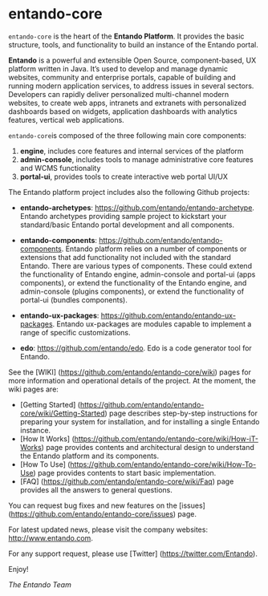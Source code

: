 entando-core
============

```entando-core``` is the heart of the **Entando Platform**. 
It provides the basic structure, tools, and functionality to build an instance of the Entando portal.

**Entando** is a powerful and extensible Open Source, component-based, UX platform written in Java. It’s used to develop and manage dynamic websites, community and enterprise portals, capable of building and running modern application services, to address issues in several sectors. Developers can rapidly deliver personalized multi-channel modern websites, to create web apps, intranets and extranets with personalized dashboards based on widgets, application dashboards with analytics features, vertical web applications.	

```entando-core```is composed of the three following main core components:

1. **engine**, includes core features and internal services of the platform
2. **admin-console**, includes tools to manage administrative core features and WCMS functionality
3. **portal-ui**, provides tools to create interactive web portal UI/UX

The Entando platform project includes also the following Github projects:

* **entando-archetypes**: https://github.com/entando/entando-archetype. Entando archetypes providing sample project to kickstart your standard/basic Entando portal development and all components.

* **entando-components**: https://github.com/entando/entando-components. Entando platform relies on a number of components or extensions that add functionality not included with the standard Entando. There are various types of components. These could extend the functionality of Entando engine, admin-console and portal-ui (apps components), or extend the functionality of the Entando engine, and admin-console (plugins components), or extend the functionality of portal-ui (bundles components).

* **entando-ux-packages**: https://github.com/entando/entando-ux-packages. Entando ux-packages are modules capable to implement a range of specific customizations.

* **edo**: https://github.com/entando/edo. Edo is a code generator tool for Entando.

See the [WIKI] (https://github.com/entando/entando-core/wiki) pages for more information and operational details of the project. At the moment, the wiki pages are:

* [Getting Started] (https://github.com/entando/entando-core/wiki/Getting-Started) page describes step-by-step instructions for preparing your system for installation, and for installing a single Entando instance.
* [How It Works] (https://github.com/entando/entando-core/wiki/How-iT-Works) page provides contents and architectural design to understand the Entando platform and its components.
* [How To Use] (https://github.com/entando/entando-core/wiki/How-To-Use) page provides contents to start basic implementation.
* [FAQ] (https://github.com/entando/entando-core/wiki/Faq) page provides all the answers to general questions.

You can request bug fixes and new features on the [issues] (https://github.com/entando/entando-core/issues) page.

For latest updated news, please visit the company websites: http://www.entando.com.

For any support request, please use [Twitter] (https://twitter.com/Entando).

Enjoy!

*The Entando Team*





